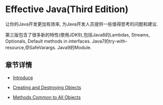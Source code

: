 # Effective Java(Third Edition)

让你的Java开发更加有效率, 为Java开发人员提供一些值得思考的问题和建议.

第三版包含了很多新的特性(使用JDK9),包括Java8的Lambdas, Streams, Optionals, Default methods in interfaces. Java7的try-with-resource,@SafeVarargs. Java9的Module.

## 章节详情

* [Introduce](https://github.com/cai123nb/PersonalNote/blob/master/books/effectivejava_3/Introduce.md)

* [Creating and Destroying Objects](https://github.com/cai123nb/PersonalNote/blob/master/books/effectivejava_3/Creating&Destroying.md)

* [Methods Common to All Objects](https://github.com/cai123nb/PersonalNote/blob/master/books/effectivejava_3/MethodsCommonToAllObjects.md)
